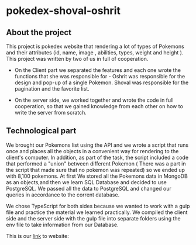 # pokedex-shoval-oshrit

## About the project
This project is pokedex website that rendering a lot of types of Pokemons and their attributes (id, name, image , abilities, types, weight and height ).
This project was written by two of us in full of cooperation.

- On the Client part we separated the features and each one wrote the functions that she was responsible for -
Oshrit was responsible for the design and pop-up of a single Pokemon.
Shoval was responsible for the pagination and the favorite list.

- On the server side, we worked together and wrote the code in full cooperation, 
so that we gained knowledge from each other on how to write the server from scratch.

## Technological part
We brought our Pokemons list using the API and we wrote a script that runs once and places all the objects in a convenient way for rendering to the client's computer.
In addition, as part of the task, the script included a code that performed a "union" between different Pokemon (
  There was a part in the script that made sure that no pokemon was repeated) so we ended up with 8,100 pokemons.
At first We stored all the Pokemons data in MongoDB as an objects,and then we learn SQL Database and decided to use PostgreSQL.
We passed all the data to PostgreSQL and changed our queries in accordance to the corrent database.


We chose TypeScript for both sides because we wanted to work with a gulp file and practice the material we learned practically.
We compiled the client side and the server side with the gulp file into separate folders using the env file to take information from our Database.

This is our [link](https://pokedex-shoval.herokuapp.com/) to website:

